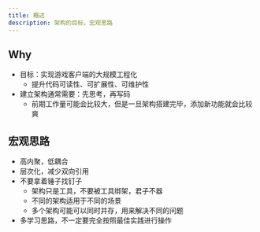 ```yaml
---
title: 概述
description: 架构的目标，宏观思路
---
```


## Why

- 目标：实现游戏客户端的大规模工程化
  - 提升代码可读性、可扩展性、可维护性
- 建立架构通常需要：先思考，再写码
  - 前期工作量可能会比较大，但是一旦架构搭建完毕，添加新功能就会比较爽

## 宏观思路

- 高内聚，低耦合
- 层次化，减少双向引用
- 不要拿着锤子找钉子
  - 架构只是工具，不要被工具绑架，君子不器
  - 不同的架构适用于不同的场景
  - 多个架构可能可以同时并存，用来解决不同的问题
- 多学习思路，不一定要完全按照最佳实践进行操作
